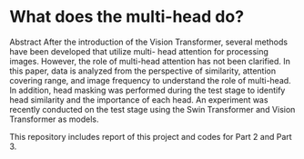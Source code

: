 # What does the multi-head do?

Abstract
After the introduction of the Vision Transformer, several methods have been developed that utilize multi- head attention for processing images. However, the role of multi-head attention has not been clarified. In this paper, data is analyzed from the perspective of similarity, attention covering range, and image frequency to understand the role of multi-head. In addition, head masking was performed during the test stage to identify head similarity and the importance of each head. An experiment was recently conducted on the test stage using the Swin Transformer and Vision Transformer as models.

This repository includes report of this project and codes for Part 2 and Part 3.
